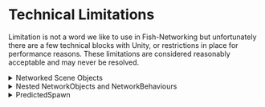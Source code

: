 # Technical Limitations

Limitation is not a word we like to use in Fish-Networking but unfortunately there are a few technical blocks with Unity, or restrictions in place for performance reasons. These limitations are considered reasonably acceptable and may never be resolved.

<details>

<summary>Networked Scene Objects</summary>

When a scene object is networked they may behave differently.

A networked scene object will be disabled when a scene loads, and will not activate until the client or server is started. For clients specifically networked scene objects will only activate when the server is sure the client has loaded the scene; this is done automatically through the Fish-Networking scene manager.

Our [SceneManager](../../fishnet-building-blocks/components/managers/scenemanager.md) allows instantiated networked objects to be moved between scenes, but networked scene objects may not. Unity cannot know a scene objects details without the scene being loaded first, so trying to spawn a scene object without the client having the scene loaded would result in errors.

Due to the movement restrictions just mentioned, networked scene objects may not be marked DontDestroyOnLoad, nor can the [NetworkObject.IsGlobal](../../manual/guides/broken-reference/) feature be used. Both of these would place the scene object in a new scene, causing errors.

When a networked scene object is despawned it is always disabled, rather than destroyed. This is so you may spawn it at a later time. Manually destroying a scene object on the server is possible and would simply result in it never being spawned on clients.

</details>

<details>

<summary>Nested NetworkObjects and NetworkBehaviours</summary>

NetworkObjects which are nested on a prefab may not be unparented at runtime.

Root NetworkObjects may have their parent updated at runtime.

</details>

<details>

<summary>PredictedSpawn</summary>

Predicted spawns currently cannot be spawned as nested.

Predicted spawns are currently not aligned with prediction interpolation.

</details>
